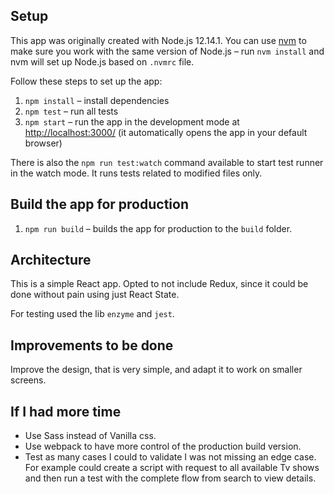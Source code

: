 ## Setup

This app was originally created with Node.js 12.14.1. You can use
[nvm](https://github.com/creationix/nvm) to make sure
you work with the same version of Node.js – run `nvm install`
and nvm will set up Node.js based on `.nvmrc` file.

Follow these steps to set up the app:

1. `npm install` – install dependencies
2. `npm test` – run all tests
3. `npm start` – run the app in the development mode at [http://localhost:3000/](http://localhost:3000/) (it automatically opens the app in your default browser)


There is also the `npm run test:watch` command available to start test runner in the watch mode. It runs tests related to modified files only.

## Build the app for production

1. `npm run build` – builds the app for production to the `build` folder.

## Architecture
This is a simple React app. Opted to not include Redux, since it could be done without
pain using just React State.

For testing used the lib `enzyme` and `jest`. 

## Improvements to be done

Improve the design, that is very simple, and adapt it to work on smaller screens.


## If I had more time

- Use Sass instead of Vanilla css.
- Use webpack to have more control of the production build version.
- Test as many cases I could to validate I was not missing an edge case. For example could create a script with request to all available Tv shows and then run a test with the complete flow from search to view details.
